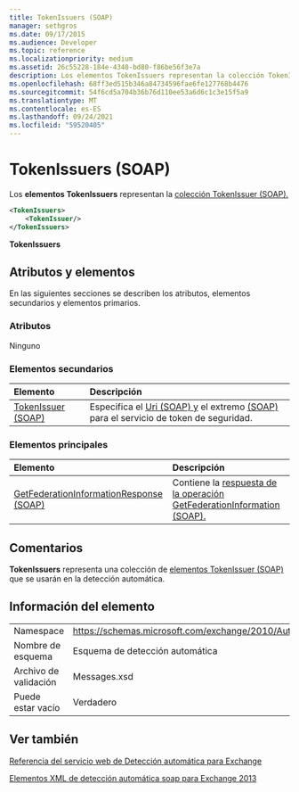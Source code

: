 ```yaml
---
title: TokenIssuers (SOAP)
manager: sethgros
ms.date: 09/17/2015
ms.audience: Developer
ms.topic: reference
ms.localizationpriority: medium
ms.assetid: 26c55228-184e-4340-bd80-f86be56f3e7a
description: Los elementos TokenIssuers representan la colección TokenIssuer (SOAP).
ms.openlocfilehash: 68ff3ed515b346a84734596fae6fe127768b4476
ms.sourcegitcommit: 54f6cd5a704b36b76d110ee53a6d6c1c3e15f5a9
ms.translationtype: MT
ms.contentlocale: es-ES
ms.lasthandoff: 09/24/2021
ms.locfileid: "59520405"
---
```

# <a name="tokenissuers-soap"></a>TokenIssuers (SOAP)

Los **elementos TokenIssuers** representan la [colección TokenIssuer (SOAP).](tokenissuer-soap.md) 
  
```XML
<TokenIssuers>
    <TokenIssuer/>
</TokenIssuers>
```

 **TokenIssuers**
## <a name="attributes-and-elements"></a>Atributos y elementos

En las siguientes secciones se describen los atributos, elementos secundarios y elementos primarios.
  
### <a name="attributes"></a>Atributos

Ninguno
  
### <a name="child-elements"></a>Elementos secundarios

|**Elemento**|**Descripción**|
|:-----|:-----|
|[TokenIssuer (SOAP)](tokenissuer-soap.md) <br/> |Especifica el [Uri (SOAP) y](uri-soap.md) el extremo [(SOAP)](endpoint-soap.md) para el servicio de token de seguridad.  <br/> |
   
### <a name="parent-elements"></a>Elementos principales

|**Elemento**|**Descripción**|
|:-----|:-----|
|[GetFederationInformationResponse (SOAP)](getfederationinformationresponse-soap.md) <br/> |Contiene la [respuesta de la operación GetFederationInformation (SOAP).](getfederationinformation-operation-soap.md)  <br/> |
   
## <a name="remarks"></a>Comentarios

**TokenIssuers** representa una colección de [elementos TokenIssuer (SOAP)](tokenissuer-soap.md) que se usarán en la detección automática. 
  
## <a name="element-information"></a>Información del elemento

|||
|:-----|:-----|
|Namespace  <br/> |https://schemas.microsoft.com/exchange/2010/Autodiscover  <br/> |
|Nombre de esquema  <br/> |Esquema de detección automática  <br/> |
|Archivo de validación  <br/> |Messages.xsd  <br/> |
|Puede estar vacío  <br/> |Verdadero  <br/> |
   
## <a name="see-also"></a>Ver también



[Referencia del servicio web de Detección automática para Exchange](autodiscover-web-service-reference-for-exchange.md)
  
[Elementos XML de detección automática soap para Exchange 2013](soap-autodiscover-xml-elements-for-exchange-2013.md)


